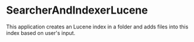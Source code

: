 # SearcherAndIndexerLucene

This application creates an Lucene index in a folder and adds files into this index based on user's input.
